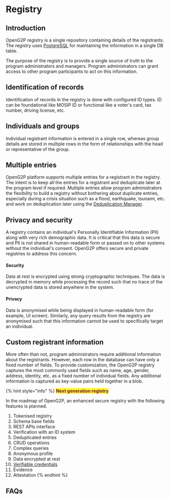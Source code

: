 # Registry

## Introduction

OpenG2P registry is a single repository containing details of the registrants. The registry uses [PostgreSQL](https://www.postgresql.org/) for maintaining the information in a single DB table.

The purpose of the registry is to provide a single source of truth to the program administrators and managers. Program administrators can grant access to other program participants to act on this information.

## Identification of records

Identification of records in the registry is done with configured ID types. ID can be foundational like MOSIP ID or functional like a voter's card, tax number, driving license, etc.

## Individuals and groups

Individual registrant information is entered in a single row, whereas group details are stored in multiple rows in the form of relationships with the head or representative of the group.

## Multiple entries

OpenG2P platform supports multiple entries for a registrant in the registry. The intent is to keep all the entries for a registrant and deduplicate later at the program level if required. Multiple entries allow program administrators the flexibility to build a registry without bothering about duplicate entries, especially during a crisis situation such as a flood, earthquake, tsunami, etc. and work on deduplication later using the [Deduplication Manager](../beneficiary-management/deduplication.md).

## Privacy and security

A registry contains an individual's Personally Identifiable Information (PII) along with very rich demographic data. It is critical that this data is secure and PII is not shared in human-readable form or passed on to other systems without the individual's consent. OpenG2P offers secure and private registries to address this concern.

#### Security

Data at rest is encrypted using strong cryptographic techniques. The data is decrypted in memory while processing the record such that no trace of the unencrypted data is stored anywhere in the system.

#### Privacy

Data is anonymised while being displayed in human-readable form (for example, UI screen). Similarly, any query results from the registry are anonymised such that this information cannot be used to specifically target an individual.

## **Custom registrant information**

More often than not, program administrators require additional information about the registrants. However, each row in the database can have only a fixed number of fields. To provide customization, the OpenG2P registry captures the most commonly used fields such as name, age, gender, address, identity, etc. as a fixed number of individual fields. Any additional information is captured as key-value pairs held together in a blob.

{% hint style="info" %}
<mark style="color:purple;">**Next generation registry**</mark>

In the roadmap of OpenG2P, an enhanced secure registry with the following features is planned.

1. Tokenised registry
2. Schema base fields
3. REST APIs interface
4. Verification with an ID system
5. Deduplicated entries
6. CRUD operations
7. Complex queries
8. Anonymous profile
9. Data encrypted at rest
10. [Verifiable credentials](../beneficiary-management/verifiable-credentials.md)
11. Evidence
12. Attestation
{% endhint %}

## FAQs
